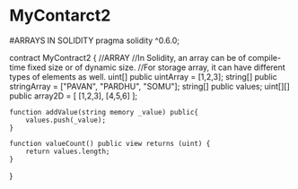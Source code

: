 # MyContarct2
#ARRAYS IN SOLIDITY
pragma solidity ^0.6.0;

contract MyContract2 {
    //ARRAY 
    //In Solidity, an array can be of compile-time fixed size or of dynamic size. 
    //For storage array, it can have different types of elements as well.
    uint[] public uintArray = [1,2,3];
    string[] public stringArray = ["PAVAN", "PARDHU", "SOMU"];
    string[] public values;
    uint[][] public array2D = [ [1,2,3], [4,5,6] ];
    
    function addValue(string memory _value) public{
        values.push(_value);
    }
        
    function valueCount() public view returns (uint) {
        return values.length;
    }
}
